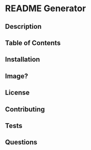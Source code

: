 # README Generator

## Description

## Table of Contents

## Installation

## Image?

## License

## Contributing

## Tests

## Questions
